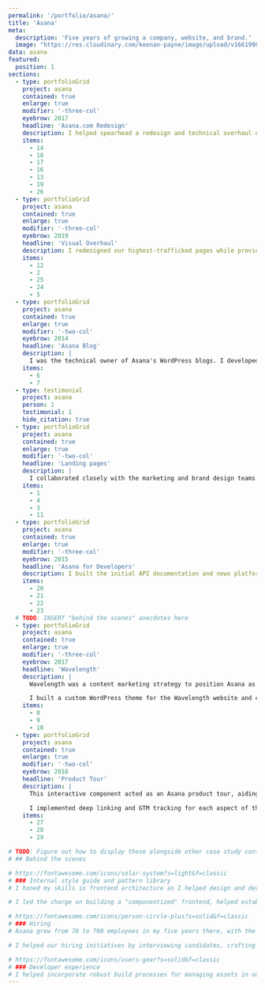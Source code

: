 ```yaml
---
permalink: '/portfolio/asana/'
title: 'Asana'
meta: 
  description: 'Five years of growing a company, website, and brand.'
  image: "https://res.cloudinary.com/keenan-payne/image/upload/v1661998554/portfolio/asana/cover_scey3k.png"
data: asana
featured:
  position: 1
sections: 
  - type: portfolioGrid
    project: asana
    contained: true
    enlarge: true
    modifier: '-three-col'
    eyebrow: 2017
    headline: 'Asana.com Redesign'
    description: I helped spearhead a redesign and technical overhaul of Asana.com to support the ongoing evolution of the product and brand.
    items: 
      - 14
      - 18
      - 17
      - 16
      - 13
      - 19
      - 26
  - type: portfolioGrid
    project: asana
    contained: true
    enlarge: true
    modifier: '-three-col'
    eyebrow: 2019
    headline: 'Visual Overhaul'
    description: I redesigned our highest-trafficked pages while providing a visual facelift to styles shared across our web properties (e.g., typography, spacing, fonts, colors).
    items: 
      - 12
      - 2
      - 25
      - 24
      - 5
  - type: portfolioGrid
    project: asana
    contained: true
    enlarge: true
    modifier: '-two-col'
    eyebrow: 2014
    headline: 'Asana Blog'
    description: |
      I was the technical owner of Asana's WordPress blogs. I developed custom themes and plugins, wrote documentation for content editors and developers, and led onboarding sessions for new hires who would be working with the platform.
    items: 
      - 6
      - 7
  - type: testimonial
    project: asana
    person: 1
    testimonial: 1
    hide_citation: true
  - type: portfolioGrid
    project: asana
    contained: true
    enlarge: true
    modifier: '-two-col'
    headline: 'Landing pages'
    description: |
      I collaborated closely with the marketing and brand design teams to build landing pages for positioning and marketing Asana.
    items: 
      - 1
      - 4
      - 3
      - 11
  - type: portfolioGrid
    project: asana
    contained: true
    enlarge: true
    modifier: '-three-col'
    eyebrow: 2015
    headline: 'Asana for Developers'
    description: I built the initial API documentation and news platform for Asana.
    items: 
      - 20
      - 21
      - 22
      - 23
  # TODO: INSERT "behind the scenes" anecdotes here
  - type: portfolioGrid
    project: asana
    contained: true
    enlarge: true
    modifier: '-three-col'
    eyebrow: 2017
    headline: 'Wavelength'
    description: |
      Wavelength was a content marketing strategy to position Asana as a thought leader in work management and corporate leadership.

      I built a custom WordPress theme for the Wavelength website and custom taxonomies to portray it as a digital magazine.
    items: 
      - 8
      - 9
      - 10
  - type: portfolioGrid
    project: asana
    contained: true
    enlarge: true
    modifier: '-two-col'
    eyebrow: 2018
    headline: 'Product Tour'
    description: |
      This interactive component acted as an Asana product tour, aiding our marketing efforts for different customer use cases.

      I implemented deep linking and GTM tracking for each aspect of this component, allowing the marketing team to track and reference specific pieces of content.
    items: 
      - 27
      - 28
      - 29

# TODO: Figure out how to display these alongside other case study content
# ## Behind the scenes

# https://fontawesome.com/icons/solar-system?s=light&f=classic
# ### Internal style guide and pattern library
# I honed my skills in frontend architecture as I helped design and develop the first attempts at a pattern library and web style guide. As a rapidly-growing company, I anticipated the need for greater consistency across our codebase and brand identity as our marketing and sales became more aggressive. 

# I led the charge on building a "componentized" frontend, helped establish coding standards, and reduced the amount of code written to solve common problems.

# https://fontawesome.com/icons/person-circle-plus?s=solid&f=classic
# ### Hiring
# Asana grew from 70 to 700 employees in my five years there, with the web development team alone increasing from 2 to 10. 

# I helped our hiring initiatives by interviewing candidates, crafting interview questions, and making key hiring decisions.

# https://fontawesome.com/icons/users-gear?s=solid&f=classic
# ### Developer experience
# I helped incorporate robust build processes for managing assets in our codebase for an improved developer experience.
---
```

